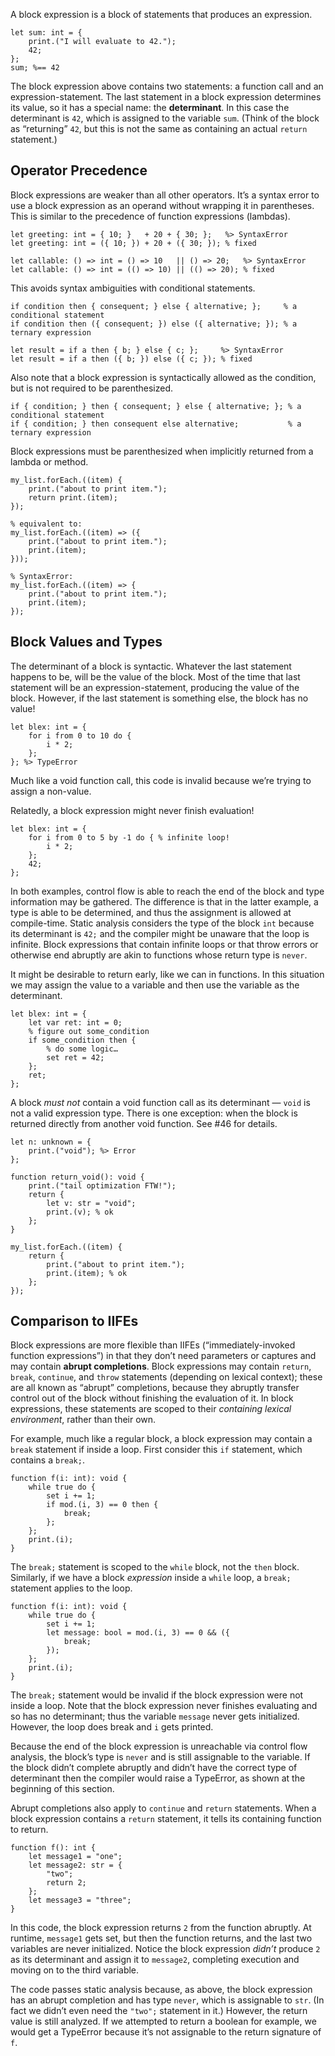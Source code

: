 A block expression is a block of statements that produces an expression.
```cp
let sum: int = {
	print.("I will evaluate to 42.");
	42;
};
sum; %== 42
```
The block expression above contains two statements: a function call and an expression-statement. The last statement in a block expression determines its value, so it has a special name: the **determinant**. In this case the determinant is `42`, which is assigned to the variable `sum`. (Think of the block as “returning” `42`, but this is not the same as containing an actual `return` statement.)

## Operator Precedence
Block expressions are weaker than all other operators. It’s a syntax error to use a block expression as an operand without wrapping it in parentheses. This is similar to the precedence of function expressions (lambdas).
```cp
let greeting: int = { 10; }   + 20 + { 30; };   %> SyntaxError
let greeting: int = ({ 10; }) + 20 + ({ 30; }); % fixed

let callable: () => int = () => 10   || () => 20;   %> SyntaxError
let callable: () => int = (() => 10) || (() => 20); % fixed
```
This avoids syntax ambiguities with conditional statements.
```cp
if condition then { consequent; } else { alternative; };     % a conditional statement
if condition then ({ consequent; }) else ({ alternative; }); % a ternary expression

let result = if a then { b; } else { c; };     %> SyntaxError
let result = if a then ({ b; }) else ({ c; }); % fixed
```

Also note that a block expression is syntactically allowed as the condition, but is not required to be parenthesized.
```cp
if { condition; } then { consequent; } else { alternative; }; % a conditional statement
if { condition; } then consequent else alternative;           % a ternary expression
```

Block expressions must be parenthesized when implicitly returned from a lambda or method.
```cp
my_list.forEach.((item) {
	print.("about to print item.");
	return print.(item);
});

% equivalent to:
my_list.forEach.((item) => ({
	print.("about to print item.");
	print.(item);
}));

% SyntaxError:
my_list.forEach.((item) => {
	print.("about to print item.");
	print.(item);
});
```

## Block Values and Types
The determinant of a block is syntactic. Whatever the last statement happens to be, will be the value of the block. Most of the time that last statement will be an expression-statement, producing the value of the block. However, if the last statement is something else, the block has no value!
```cp
let blex: int = {
	for i from 0 to 10 do {
		i * 2;
	};
}; %> TypeError
```
Much like a void function call, this code is invalid because we’re trying to assign a non-value.

Relatedly, a block expression might never finish evaluation!
```cp
let blex: int = {
	for i from 0 to 5 by -1 do { % infinite loop!
		i * 2;
	};
	42;
};
```
In both examples, control flow is able to reach the end of the block and type information may be gathered. The difference is that in the latter example, a type is able to be determined, and thus the assignment is allowed at compile-time. Static analysis considers the type of the block `int` because its determinant is `42;` and the compiler might be unaware that the loop is infinite. Block expressions that contain infinite loops or that throw errors or otherwise end abruptly are akin to functions whose return type is `never`.

It might be desirable to return early, like we can in functions. In this situation we may assign the value to a variable and then use the variable as the determinant.
```cp
let blex: int = {
	let var ret: int = 0;
	% figure out some_condition
	if some_condition then {
		% do some logic…
		set ret = 42;
	};
	ret;
};
```

A block *must not* contain a void function call as its determinant — `void` is not a valid expression type. There is one exception: when the block is returned directly from another void function. See #46 for details.
```cp
let n: unknown = {
	print.("void"); %> Error
};

function return_void(): void {
	print.("tail optimization FTW!");
	return {
		let v: str = "void";
		print.(v); % ok
	};
}

my_list.forEach.((item) {
	return {
		print.("about to print item.");
		print.(item); % ok
	};
});
```

## Comparison to IIFEs
Block expressions are more flexible than IIFEs (“immediately-invoked function expressions”) in that they don’t need parameters or captures and may contain **abrupt completions**. Block expressions may contain `return`, `break`, `continue`, and `throw` statements (depending on lexical context); these are all known as “abrupt” completions, because they abruptly transfer control out of the block without finishing the evaluation of it. In block expressions, these statements are scoped to their *containing lexical environment*, rather than their own.

For example, much like a regular block, a block expression may contain a `break` statement if inside a loop. First consider this `if` statement, which contains a `break;`.
```cp
function f(i: int): void {
	while true do {
		set i += 1;
		if mod.(i, 3) == 0 then {
			break;
		};
	};
	print.(i);
}
```
The `break;` statement is scoped to the `while` block, not the `then` block. Similarly, if we have a block *expression* inside a `while` loop, a `break;` statement applies to the loop.
```cp
function f(i: int): void {
	while true do {
		set i += 1;
		let message: bool = mod.(i, 3) == 0 && ({
			break;
		});
	};
	print.(i);
}
```
The `break;` statement would be invalid if the block expression were not inside a loop. Note that the block expression never finishes evaluating and so has no determinant; thus the variable `message` never gets initialized. However, the loop does break and `i` gets printed.

Because the end of the block expression is unreachable via control flow analysis, the block’s type is `never` and is still assignable to the variable. If the block didn’t complete abruptly and didn’t have the correct type of determinant then the compiler would raise a TypeError, as shown at the beginning of this section.

Abrupt completions also apply to `continue` and `return` statements. When a block expression contains a `return` statement, it tells its containing function to return.
```cp
function f(): int {
	let message1 = "one";
	let message2: str = {
		"two";
		return 2;
	};
	let message3 = "three";
}
```
In this code, the block expression returns `2` from the function abruptly. At runtime, `message1` gets set, but then the function returns, and the last two variables are never initialized. Notice the block expression *didn’t* produce `2` as its determinant and assign it to `message2`, completing execution and moving on to the third variable.

The code passes static analysis because, as above, the block expression has an abrupt completion and has type `never`, which is assignable to `str`. (In fact we didn’t even need the `"two";` statement in it.) However, the return value is still analyzed. If we attempted to return a boolean for example, we would get a TypeError because it’s not assignable to the return signature of `f`.
